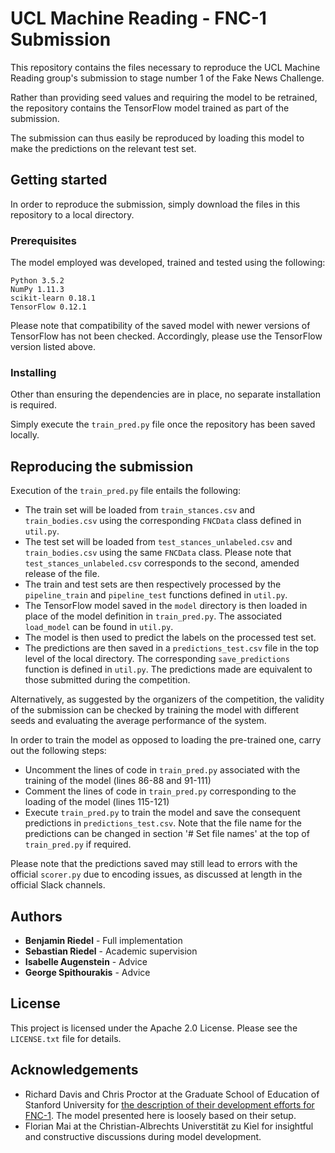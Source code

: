 # UCL Machine Reading - FNC-1 Submission

This repository contains the files necessary to reproduce the UCL
Machine Reading group's submission to stage number 1 of the Fake News
Challenge.

Rather than providing seed values and requiring the model to be
retrained, the repository contains the TensorFlow model trained as part
of the submission.

The submission can thus easily be reproduced by loading this model to
make the predictions on the relevant test set.

## Getting started

In order to reproduce the submission, simply download the files in this
repository to a local directory.

### Prerequisites

The model employed was developed, trained and tested using the
following:

```
Python 3.5.2
NumPy 1.11.3
scikit-learn 0.18.1
TensorFlow 0.12.1
```

Please note that compatibility of the saved model with newer versions
of TensorFlow has not been checked. Accordingly, please use the TensorFlow
version listed above.

### Installing

Other than ensuring the dependencies are in place, no separate
installation is required.

Simply execute the `train_pred.py` file once the repository has been
saved locally.

## Reproducing the submission

Execution of the `train_pred.py` file entails the following:

* The train set will be loaded from `train_stances.csv` and
`train_bodies.csv` using the corresponding `FNCData` class defined in
`util.py`.
* The test set will be loaded from `test_stances_unlabeled.csv` and
`train_bodies.csv` using the same `FNCData` class. Please note that
`test_stances_unlabeled.csv` corresponds to the second, amended release
of the file.
* The train and test sets are then respectively processed by the
`pipeline_train` and `pipeline_test` functions defined in `util.py`.
* The TensorFlow model saved in the `model` directory is then loaded
in place of the model definition in `train_pred.py`. The associated
`load_model` can be found in `util.py`.
* The model is then used to predict the labels on the processed test
set.
* The predictions are then saved in a `predictions_test.csv` file in the
top level of the local directory. The corresponding `save_predictions`
function is defined in `util.py`. The predictions made are equivalent to
those submitted during the competition.

Alternatively, as suggested by the organizers of the competition, the
validity of the submission can be checked by training the model with
different seeds and evaluating the average performance of the system.

In order to train the model as opposed to loading the pre-trained one,
carry out the following steps:

* Uncomment the lines of code in `train_pred.py` associated with the
training of the model (lines 86-88 and 91-111)
* Comment the lines of code in `train_pred.py` corresponding to the
loading of the model (lines 115-121)
* Execute `train_pred.py` to train the model and save the consequent
predictions in `predictions_test.csv`. Note that the file name for
the predictions can be changed in section '# Set file names'
at the top of `train_pred.py` if required.

Please note that the predictions saved may still lead to errors with the
official `scorer.py` due to encoding issues, as discussed at length in
the official Slack channels.

## Authors

* **Benjamin Riedel** - Full implementation
* **Sebastian Riedel** - Academic supervision
* **Isabelle Augenstein** - Advice
* **George Spithourakis** - Advice

## License

This project is licensed under the Apache 2.0 License. Please see the
`LICENSE.txt` file for details.

## Acknowledgements

* Richard Davis and Chris Proctor at the Graduate School of Education
of Stanford University for [the description of their development
efforts for FNC-1](https://web.stanford.edu/class/cs224n/reports/2761239.pdf).
The model presented here is loosely based on their
setup.
* Florian Mai at the Christian-Albrechts Universtität zu Kiel for
insightful and constructive discussions during model development.


